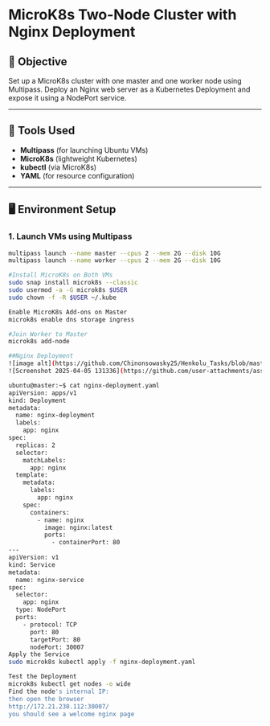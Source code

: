 # MicroK8s Two-Node Cluster with Nginx Deployment

## 📌 Objective
Set up a MicroK8s cluster with one master and one worker node using Multipass. Deploy an Nginx web server as a Kubernetes Deployment and expose it using a NodePort service.

---

## 🧰 Tools Used
- **Multipass** (for launching Ubuntu VMs)
- **MicroK8s** (lightweight Kubernetes)
- **kubectl** (via MicroK8s)
- **YAML** (for resource configuration)

---

## 🖥️ Environment Setup

### 1. Launch VMs using Multipass
```bash
multipass launch --name master --cpus 2 --mem 2G --disk 10G
multipass launch --name worker --cpus 2 --mem 2G --disk 10G

#Install MicroK8s on Both VMs
sudo snap install microk8s --classic
sudo usermod -a -G microk8s $USER
sudo chown -f -R $USER ~/.kube

Enable MicroK8s Add-ons on Master
microk8s enable dns storage ingress

#Join Worker to Master
microk8s add-node

##Nginx Deployment
![image alt](https://github.com/Chinonsowasky25/Henkolu_Tasks/blob/master/Week_5_Kubernetes/Screenshot%202025-04-05%20131336.png?raw=true)
![Screenshot 2025-04-05 131336](https://github.com/user-attachments/assets/66313cbc-b34c-4e57-a27f-d18ad4239595)

ubuntu@master:~$ cat nginx-deployment.yaml
apiVersion: apps/v1
kind: Deployment
metadata:
  name: nginx-deployment
  labels:
    app: nginx
spec:
  replicas: 2
  selector:
    matchLabels:
      app: nginx
  template:
    metadata:
      labels:
        app: nginx
    spec:
      containers:
        - name: nginx
          image: nginx:latest
          ports:
            - containerPort: 80
---
apiVersion: v1
kind: Service
metadata:
  name: nginx-service
spec:
  selector:
    app: nginx
  type: NodePort
  ports:
    - protocol: TCP
      port: 80
      targetPort: 80
      nodePort: 30007
Apply the Service
sudo microk8s kubectl apply -f nginx-deployment.yaml

Test the Deployment
microk8s kubectl get nodes -o wide
Find the node's internal IP:
then open the browser
http://172.21.230.112:30007/
you should see a welcome nginx page

